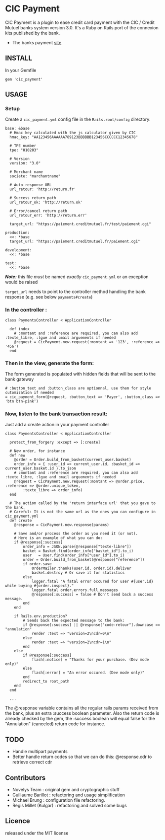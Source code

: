 # CIC Payment

CIC Payment is a plugin to ease credit card payment with the CIC / Credit Mutuel banks system version 3.0.
It's a Ruby on Rails port of the connexion kits published by the bank.

* The banks payment [site](http://www.cmcicpaiement.fr)


## INSTALL

In your Gemfile

    gem 'cic_payment'

## USAGE

### Setup

Create a `cic_payment.yml` config file in the `Rails.root/config` directory:

    base: &base
      # Hmac key calculated with the js calculator given by CIC
      hmac_key: "AA123456AAAAAA789123BBBBBB123456CCCCCC12345678"

      # TPE number
      tpe: "010203"

      # Version
      version: "3.0"

      # Merchant name
      societe: "marchantname"

      # Auto response URL
      url_retour: 'http://return.fr'

      # Success return path
      url_retour_ok: 'http://return.ok'

      # Error/cancel return path
      url_retour_err: 'http://return.err'

      target_url: "https://paiement.creditmutuel.fr/test/paiement.cgi"

    production:
      <<: *base
      target_url: "https://paiement.creditmutuel.fr/paiement.cgi"

    development:
      <<: *base

    test:
      <<: *base

***Note:*** this file _must_ be named _exactly_ `cic_payment.yml` or an exception would be raised

`target_url` needs to point to the controller method handling the bank response (e.g. see below `payments#create`)

### In the controller :

    class PaymentsController < ApplicationController

      def index
        # :montant and :reference are required, you can also add :texte_libre, :lgue and :mail arguements if needed
        @request = CicPayment.new.request(:montant => '123', :reference => '456')
      end

### Then in the view, generate the form:

  The form generated is populated with hidden fields that will be sent to the bank gateway

    # :button_text and :button_class are optionnal, use them for style cutomization if needed
    = cic_payment_form(@request, :button_text => 'Payer', :button_class => 'btn btn-pink')

### Now, listen to the bank transaction result:

  Just add a create action in your payment controller

    class PaymentsController < ApplicationController

      protect_from_forgery :except => [:create]

      # New order, for instance
      def new
        @order = Order.build_from_basket(current_user.basket)
        order_info = { :user_id => current_user.id, :basket_id => current_user.basket.id }.to_json
        # :montant and :reference are required, you can also add :texte_libre, :lgue and :mail arguements if needed
        @request = CicPayment.new.request(:montant => @order.price, :reference => @order.unique_token, 
            :texte_libre => order_info)
      end

      # The action called by the 'return interface url' that you gave to the bank. 
      # Careful: It is not the same url as the ones you can configure in cic_payment.yml
      def create
        @response = CicPayment.new.response(params)
        
        # Save and/or process the order as you need it (or not).
        # Here is an example of what you can do: 
        if @response[:success]
            order_info = JSON.parse(@response["texte-libre"])
            basket = Basket.find(order_info["basket_id"].to_i)
            user   = User.find(order_info["user_id"].to_i)
            order = Order.build_from_basket(@response["reference"])
            if order.save
                OrderMailer.thanks(user.id, order.id).deliver
                basket.destroy # Or save it for statistics
            else
                logger.fatal "A fatal error occured for user #{user.id} while buying #{order.inspect}."
                logger.fatal order.errors.full_messages
                @response[:success] = false # Don't send back a success message.
            end
        end
        
        if Rails.env.production?
            # Sends back the expected message to the bank:
            if @response[:success] || @response["code-retour"].downcase == "annulation"
                render :text => "version=2\ncdr=0\n"
            else
                render :text => "version=2\ncdr=1\n"
            end
        else
            if @response[:success]
                flash[:notice] = "Thanks for your purchase. (Dev mode only)"
            else
                flash[:error] = "An error occured. (Dev mode only)"
            end
            redirect_to root_path
        end
      end

      ...

  The @response variable contains all the regular rails params received from the bank, plus an extra :success boolean parameter. Also the return code is already checked by the gem, the :success boolean will equal false for the "Annulation" (canceled) return code for instance. 

## TODO
* Handle multipart payments
* Better handle return codes so that we can do this: @response.cdr to retrieve correct cdr

## Contributors
* Novelys Team : original gem and cryptographic stuff
* Guillaume Barillot : refactoring and usage simplification
* Michael Brung : configuration file refactoring.
* Regis Millet (Kulgar) : refactoring and solved some bugs

## Licence
released under the MIT license
